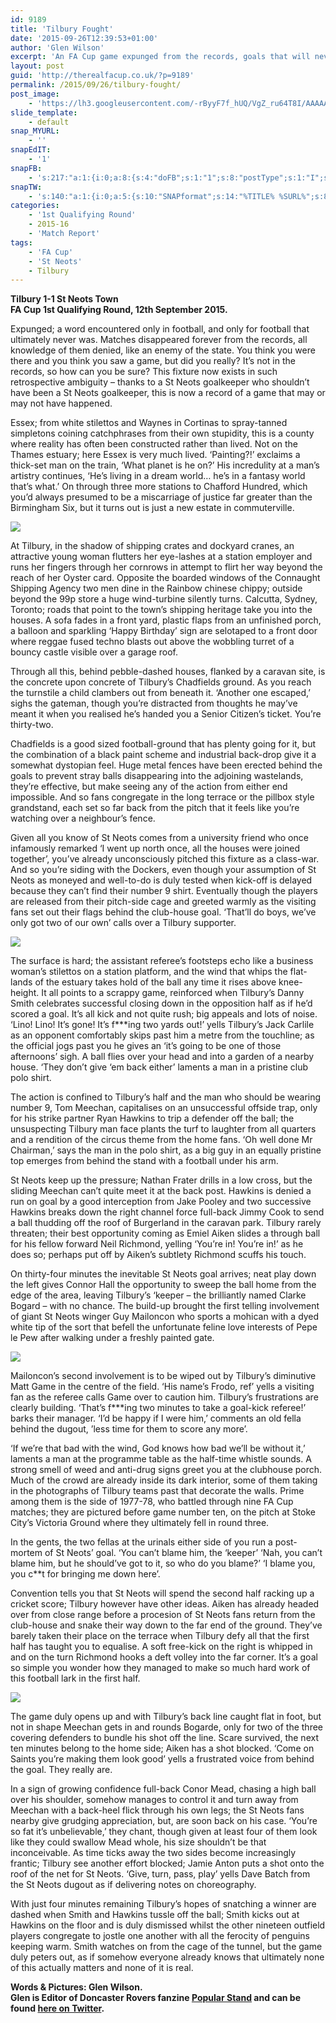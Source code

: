 ```yaml
---
id: 9189
title: 'Tilbury Fought'
date: '2015-09-26T12:39:53+01:00'
author: 'Glen Wilson'
excerpt: 'An FA Cup game expunged from the records, goals that will never be recorded ... Tilbury 1-1 St Neots.'
layout: post
guid: 'http://therealfacup.co.uk/?p=9189'
permalink: /2015/09/26/tilbury-fought/
post_image:
    - 'https://lh3.googleusercontent.com/-rByyF7f_hUQ/VgZ_ru64T8I/AAAAAAAAFng/n3LIlH6t-mg/s720-Ic42/IMG_9430.jpg'
slide_template:
    - default
snap_MYURL:
    - ''
snapEdIT:
    - '1'
snapFB:
    - 's:217:"a:1:{i:0;a:8:{s:4:"doFB";s:1:"1";s:8:"postType";s:1:"I";s:10:"AttachPost";s:1:"2";s:10:"SNAPformat";s:15:"%EXCERPT% %URL%";s:9:"isAutoImg";s:1:"A";s:8:"imgToUse";s:0:"";s:9:"isAutoURL";s:1:"A";s:8:"urlToUse";s:0:"";}}";'
snapTW:
    - 's:140:"a:1:{i:0;a:5:{s:10:"SNAPformat";s:14:"%TITLE% %SURL%";s:8:"attchImg";s:1:"0";s:9:"isAutoImg";s:1:"A";s:8:"imgToUse";s:0:"";s:4:"doTW";i:0;}}";'
categories:
    - '1st Qualifying Round'
    - 2015-16
    - 'Match Report'
tags:
    - 'FA Cup'
    - 'St Neots'
    - Tilbury
---
```


**Tilbury 1-1 St Neots Town  
FA Cup 1st Qualifying Round, 12th September 2015.**

Expunged; a word encountered only in football, and only for football that ultimately never was. Matches disappeared forever from the records, all knowledge of them denied, like an enemy of the state. You think you were there and you think you saw a game, but did you really? It’s not in the records, so how can you be sure? This fixture now exists in such retrospective ambiguity – thanks to a St Neots goalkeeper who shouldn’t have been a St Neots goalkeeper, this is now a record of a game that may or may not have happened.

Essex; from white stilettos and Waynes in Cortinas to spray-tanned simpletons coining catchphrases from their own stupidity, this is a county where reality has often been constructed rather than lived. Not on the Thames estuary; here Essex is very much lived. ‘Painting?!’ exclaims a thick-set man on the train, ‘What planet is he on?’ His incredulity at a man’s artistry continues, ‘He’s living in a dream world… he’s in a fantasy world that’s what.’ On through three more stations to Chafford Hundred, which you’d always presumed to be a miscarriage of justice far greater than the Birmingham Six, but it turns out is just a new estate in commuterville.

![](https://lh3.googleusercontent.com/-Amwgloqd6jw/VgZ_roE3iYI/AAAAAAAAFnM/oLUHgabSmaw/s512-Ic42/IMG_9429.jpg)

At Tilbury, in the shadow of shipping crates and dockyard cranes, an attractive young woman flutters her eye-lashes at a station employer and runs her fingers through her cornrows in attempt to flirt her way beyond the reach of her Oyster card. Opposite the boarded windows of the Connaught Shipping Agency two men dine in the Rainbow chinese chippy; outside beyond the 99p store a huge wind-turbine silently turns. Calcutta, Sydney, Toronto; roads that point to the town’s shipping heritage take you into the houses. A sofa fades in a front yard, plastic flaps from an unfinished porch, a balloon and sparkling ‘Happy Birthday’ sign are selotaped to a front door where reggae fused techno blasts out above the wobbling turret of a bouncy castle visible over a garage roof.

Through all this, behind pebble-dashed houses, flanked by a caravan site, is the concrete upon concrete of Tilbury’s Chadfields ground. As you reach the turnstile a child clambers out from beneath it. ‘Another one escaped,’ sighs the gateman, though you’re distracted from thoughts he may’ve meant it when you realised he’s handed you a Senior Citizen’s ticket. You’re thirty-two.

Chadfields is a good sized football-ground that has plenty going for it, but the combination of a black paint scheme and industrial back-drop give it a somewhat dystopian feel. Huge metal fences have been erected behind the goals to prevent stray balls disappearing into the adjoining wastelands, they’re effective, but make seeing any of the action from either end impossible. And so fans congregate in the long terrace or the pillbox style grandstand, each set so far back from the pitch that it feels like you’re watching over a neighbour’s fence.

Given all you know of St Neots comes from a university friend who once infamously remarked ‘I went up north once, all the houses were joined together’, you’ve already unconsciously pitched this fixture as a class-war. And so you’re siding with the Dockers, even though your assumption of St Neots as moneyed and well-to-do is duly tested when kick-off is delayed because they can’t find their number 9 shirt. Eventually though the players are released from their pitch-side cage and greeted warmly as the visiting fans set out their flags behind the club-house goal. ‘That’ll do boys, we’ve only got two of our own’ calls over a Tilbury supporter.

![](https://lh3.googleusercontent.com/-GmawqyqxjJo/VgZ_rU-3YXI/AAAAAAAAFnU/3XkltlQPOII/s512-Ic42/IMG_9430%252520%2525281%252529.jpg)

The surface is hard; the assistant referee’s footsteps echo like a business woman’s stilettos on a station platform, and the wind that whips the flat-lands of the estuary takes hold of the ball any time it rises above knee-height. It all points to a scrappy game, reinforced when Tilbury’s Danny Smith celebrates successful closing down in the opposition half as if he’d scored a goal. It’s all kick and not quite rush; big appeals and lots of noise. ‘Lino! Lino! It’s gone! It’s f\*\*\*ing two yards out!’ yells Tilbury’s Jack Carlile as an opponent comfortably skips past him a metre from the touchline; as the official jogs past you he gives an ‘it’s going to be one of those afternoons’ sigh. A ball flies over your head and into a garden of a nearby house. ‘They don’t give ‘em back either’ laments a man in a pristine club polo shirt.

The action is confined to Tilbury’s half and the man who should be wearing number 9, Tom Meechan, capitalises on an unsuccessful offside trap, only for his strike partner Ryan Hawkins to trip a defender off the ball; the unsuspecting Tilbury man face plants the turf to laughter from all quarters and a rendition of the circus theme from the home fans. ‘Oh well done Mr Chairman,’ says the man in the polo shirt, as a big guy in an equally pristine top emerges from behind the stand with a football under his arm.

St Neots keep up the pressure; Nathan Frater drills in a low cross, but the sliding Meechan can’t quite meet it at the back post. Hawkins is denied a run on goal by a good interception from Jake Pooley and two successive Hawkins breaks down the right channel force full-back Jimmy Cook to send a ball thudding off the roof of Burgerland in the caravan park. Tilbury rarely threaten; their best opportunity coming as Emiel Aiken slides a through ball for his fellow forward Neil Richmond, yelling ‘You’re in! You’re in!’ as he does so; perhaps put off by Aiken’s subtlety Richmond scuffs his touch.

On thirty-four minutes the inevitable St Neots goal arrives; neat play down the left gives Connor Hall the opportunity to sweep the ball home from the edge of the area, leaving Tilbury’s ‘keeper – the brilliantly named Clarke Bogard – with no chance. The build-up brought the first telling involvement of giant St Neots winger Guy Mailoncon who sports a mohican with a dyed white tip of the sort that befell the unfortunate feline love interests of Pepe le Pew after walking under a freshly painted gate.

![](https://lh3.googleusercontent.com/-Va-O4xHOKDE/VgZ_s8Ac21I/AAAAAAAAFnk/DLZX3dQASk0/s512-Ic42/IMG_9523.jpg)

Mailoncon’s second involvement is to be wiped out by Tilbury’s diminutive Matt Game in the centre of the field. ‘His name’s Frodo, ref’ yells a visiting fan as the referee calls Game over to caution him. Tilbury’s frustrations are clearly building. ‘That’s f\*\*\*ing two minutes to take a goal-kick referee!’ barks their manager. ‘I’d be happy if I were him,’ comments an old fella behind the dugout, ’less time for them to score any more’.

‘If we’re that bad with the wind, God knows how bad we’ll be without it,’ laments a man at the programme table as the half-time whistle sounds. A strong smell of weed and anti-drug signs greet you at the clubhouse porch. Much of the crowd are already inside its dark interior, some of them taking in the photographs of Tilbury teams past that decorate the walls. Prime among them is the side of 1977-78, who battled through nine FA Cup matches; they are pictured before game number ten, on the pitch at Stoke City’s Victoria Ground where they ultimately fell in round three.

In the gents, the two fellas at the urinals either side of you run a post-mortem of St Neots’ goal. ‘You can’t blame him, the ‘keeper’ ‘Nah, you can’t blame him, but he should’ve got to it, so who do you blame?’ ‘I blame you, you c\*\*t for bringing me down here’.

Convention tells you that St Neots will spend the second half racking up a cricket score; Tilbury however have other ideas. Aiken has already headed over from close range before a procesion of St Neots fans return from the club-house and snake their way down to the far end of the ground. They’ve barely taken their place on the terrace when Tilbury defy all that the first half has taught you to equalise. A soft free-kick on the right is whipped in and on the turn Richmond hooks a deft volley into the far corner. It’s a goal so simple you wonder how they managed to make so much hard work of this football lark in the first half.

![](https://lh3.googleusercontent.com/--vWUIPCQZVs/VgZ_sqGrZhI/AAAAAAAAFnY/qd017eEr1do/s512-Ic42/IMG_9431.jpg)

The game duly opens up and with Tilbury’s back line caught flat in foot, but not in shape Meechan gets in and rounds Bogarde, only for two of the three covering defenders to bundle his shot off the line. Scare survived, the next ten minutes belong to the home side; Aiken has a shot blocked. ‘Come on Saints you’re making them look good’ yells a frustrated voice from behind the goal. They really are.

In a sign of growing confidence full-back Conor Mead, chasing a high ball over his shoulder, somehow manages to control it and turn away from Meechan with a back-heel flick through his own legs; the St Neots fans nearby give grudging appreciation, but, are soon back on his case. ‘You’re so fat it’s unbelievable,’ they chant, though given at least four of them look like they could swallow Mead whole, his size shouldn’t be that inconceivable. As time ticks away the two sides become increasingly frantic; Tilbury see another effort blocked; Jamie Anton puts a shot onto the roof of the net for St Neots. ‘Give, turn, pass, play’ yells Dave Batch from the St Neots dugout as if delivering notes on choreography.

With just four minutes remaining Tilbury’s hopes of snatching a winner are dashed when Smith and Hawkins tussle off the ball; Smith kicks out at Hawkins on the floor and is duly dismissed whilst the other nineteen outfield players congregate to jostle one another with all the ferocity of penguins keeping warm. Smith watches on from the cage of the tunnel, but the game duly peters out, as if somehow everyone already knows that ultimately none of this actually matters and none of it is real.

**Words &amp; Pictures: Glen Wilson.**  
 **Glen is Editor of Doncaster Rovers fanzine [Popular Stand](http://popularstand.wordpress.com/) and can be found [here on Twitter](https://twitter.com/vivarovers).**